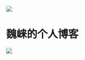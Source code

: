 ![](http://img.netbian.com/file/2021/0816/12204460de09b2db8eb1f4d3c2e724d9.jpg)
# 魏崃的个人博客
![](Blogs/Python：生成自定义二维码)
